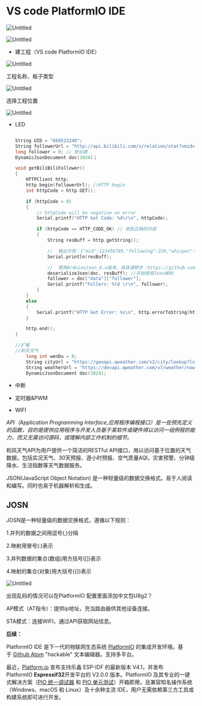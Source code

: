 # VS code PlatformIO IDE

![Untitled](VS%20code%20PlatformIO%20IDE%20517c3a2cb8ac4c858612b9189f53b141/Untitled.png)

![Untitled](VS%20code%20PlatformIO%20IDE%20517c3a2cb8ac4c858612b9189f53b141/Untitled%201.png)

- 建工程（VS code PlatformIO IDE）
    
    

![Untitled](VS%20code%20PlatformIO%20IDE%20517c3a2cb8ac4c858612b9189f53b141/Untitled%202.png)

工程名称、板子类型

![Untitled](VS%20code%20PlatformIO%20IDE%20517c3a2cb8ac4c858612b9189f53b141/Untitled%203.png)

选择工程位置

![Untitled](VS%20code%20PlatformIO%20IDE%20517c3a2cb8ac4c858612b9189f53b141/Untitled%204.png)

- LED
    
    ```cpp
    
    String UID = "669523240";
    String followerUrl = "http://api.bilibili.com/x/relation/stat?vmid=" + UID; // 粉丝数
    long follower = 0; // 粉丝数
    DynamicJsonDocument doc(1024)；
    
    void getBiliBiliFollower()
    {
    	HTTPClient http;
    	http.begin(followerUrl); //HTTP begin
    	int httpCode = http.GET();
    
    	if (httpCode > 0)
    	{
    		// httpCode will be negative on error
    		Serial.printf("HTTP Get Code: %d\r\n", httpCode);
    
    		if (httpCode == HTTP_CODE_OK) // 收到正确的内容
    		{
    			String resBuff = http.getString();
    
    			//	输出示例：{"mid":123456789,"following":226,"whisper":0,"black":0,"follower":867}}
    			Serial.println(resBuff);
    
    			//	使用ArduinoJson_6.x版本，具体请移步：https://github.com/bblanchon/ArduinoJson
    			deserializeJson(doc, resBuff); //开始使用Json解析
    			follower = doc["data"]["follower"];
    			Serial.printf("Follers: %ld \r\n", follower);
    		}
    	}
    	else
    	{
    		Serial.printf("HTTP Get Error: %s\n", http.errorToString(httpCode).c_str());
    	}
    
    	http.end();
    }
    
    //扩展
    //和风天气
    	long int wenDu = 0;
    	String cityUrl = "https://geoapi.qweather.com/v2/city/lookup?location=114.34816,34.78861&key=8b8f146e6fe4417ab31ab8e2bb066d70";
    	String weatherUrl = "https://devapi.qweather.com/v7/weather/now?location=114.34816,34.78861&key=8b8f146e6fe4417ab31ab8e2bb066d70&gzip=n&en";
    	DynamicJsonDocument doc(1024);
    ```
    
- 中断
- 定时器&PWM
- WIFI

*API（Application Programming Interface,应用程序编程接口）是一些预先定义的函数，目的是提供应用程序与开发人员基于某软件或硬件得以访问一组例程的能力，而又无需访问源码，或理解内部工作机制的细节。*

和风天气API为用户提供一个简洁的RESTful API接口，用以访问基于位置的天气数据，包括实况天气、30天预报、逐小时预报、空气质量AQI，灾害预警、分钟级降水、生活指数等天气数据服务。

JSON(JavaScript Object Notation) 是一种轻量级的数据交换格式。易于人阅读和编写。同时也易于机器解析和生成。

## JOSN

JOSN是一种轻量级的数据交换格式，遵循以下规则：

1.并列的数据之间用逗号(,)分隔

2.映射用冒号(:)表示

3.并列数据的集合(数组)用方括号([])表示

4.映射的集合(对象)用大括号({})表示

![Untitled](VS%20code%20PlatformIO%20IDE%20517c3a2cb8ac4c858612b9189f53b141/Untitled%205.png)

出现乱码的情况可以在PlatformIO 配置里面添加中文包U8g2？

AP模式（AT指令）：提供ip地址，充当路由器供其他设备连接。

STA模式：连接WIFI，通过API获取网站信息。

**后续：**

PlatformIO IDE 是下一代的物联网生态系统 [PlatformIO](http://www.oschina.net/p/platformio) 的集成开发环境。基于 [Github Atom](http://www.oschina.net/p/github-atom) "hackable" 文本编辑器。支持多平台。

最近，[Platform.io](https://link.zhihu.com/?target=https%3A//community.platformio.org/t/support-for-esp-idf-4-1-protected-management-frames-pmf-improvements-to-bluetooth-and-wi-fi-stacks-new-menuconfig-tool/15810) 宣布支持乐鑫 ESP-IDF 的最新版本 V4.1，并发布 PlatformIO **Espressif32**开发平台的 V2.0.0 版本。PlatformIO 及其专业的一键式解决方案（[PIO 统一调试器](https://link.zhihu.com/?target=https%3A//docs.platformio.org/en/latest/plus/debugging.html) 和 [PIO 单元测试](https://link.zhihu.com/?target=https%3A//docs.platformio.org/en/latest/plus/unit-testing.html)）开箱即用，且兼容知名操作系统（Windows、macOS 和 Linux）及十余种主流 IDE，用户无需依赖第三方工具或构建系统即可进行开发。